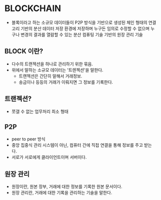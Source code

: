 # BLOCKCHAIN
- 블록이라고 하는 소규모 데이터들이 P2P 방식을 기반으로 생성된 체인 형태의 연결고리 기반의 분산 데이터 저장 환경에 저장하며 누구든 임의로 수정할 수 없으며 누구나 변경의 결과를 열람할 수 있는 분산 컴퓨팅 기술 기반의 원장 관리 기술

## BLOCK 이란?
- 다수의 트랜젝션을 하나로 관리하기 위한 묶음.
- 위에서 말하는 소규모 데이터는 '트렌젝션'을 말한다.
    - 트랜젝션은 간단히 말해서 거래정보.
    - 송금이나 등등의 거래가 이뤄지면 그 정보를 기록한다.

## 트랜젝션?
- 쪼갤 수 없는 업무처리 최소 형태

## P2P
- peer to peer 방식
- 중앙 집중식 관리 시스템이 아닌, 컴퓨터 간에 직접 연결을 통해 정보를 주고 받는다.
- 서로가 서로에게 클라이언트이며 서버이다.

## 원장 관리
- 원장이란, 원본 장부, 거래에 대한 정보를 기록한 원본 문서이다.
- 원장 관리란, 거래에 대한 기록을 관리하는 기술을 말한다.
